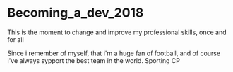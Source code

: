 # Becoming_a_dev_2018
This is the moment to change and improve my professional skills, once and for all
<p> Since i remember of myself, that i'm a huge fan of football, and of course i've always sypport the best team in the world. Sporting CP<p/>

